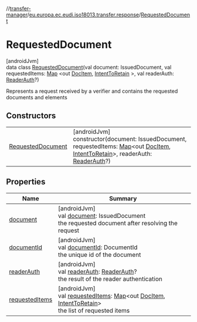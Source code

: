 //[transfer-manager](../../../index.md)/[eu.europa.ec.eudi.iso18013.transfer.response](../index.md)/[RequestedDocument](index.md)

# RequestedDocument

[androidJvm]\
data class [RequestedDocument](index.md)(val document: IssuedDocument, val
requestedItems: [Map](https://kotlinlang.org/api/latest/jvm/stdlib/kotlin.collections/-map/index.html)
&lt;out [DocItem](../-doc-item/index.md), [IntentToRetain](../../eu.europa.ec.eudi.iso18013.transfer/-intent-to-retain/index.md)
&gt;, val readerAuth: [ReaderAuth](../-reader-auth/index.md)?)

Represents a request received by a verifier and contains the requested documents and elements

## Constructors

|                                             |                                                                                                                                                                                                                                                                                                                                                        |
|---------------------------------------------|--------------------------------------------------------------------------------------------------------------------------------------------------------------------------------------------------------------------------------------------------------------------------------------------------------------------------------------------------------|
| [RequestedDocument](-requested-document.md) | [androidJvm]<br>constructor(document: IssuedDocument, requestedItems: [Map](https://kotlinlang.org/api/latest/jvm/stdlib/kotlin.collections/-map/index.html)&lt;out [DocItem](../-doc-item/index.md), [IntentToRetain](../../eu.europa.ec.eudi.iso18013.transfer/-intent-to-retain/index.md)&gt;, readerAuth: [ReaderAuth](../-reader-auth/index.md)?) |

## Properties

| Name                                 | Summary                                                                                                                                                                                                                                                                                                             |
|--------------------------------------|---------------------------------------------------------------------------------------------------------------------------------------------------------------------------------------------------------------------------------------------------------------------------------------------------------------------|
| [document](document.md)              | [androidJvm]<br>val [document](document.md): IssuedDocument<br>the requested document after resolving the request                                                                                                                                                                                                   |
| [documentId](document-id.md)         | [androidJvm]<br>val [documentId](document-id.md): DocumentId<br>the unique id of the document                                                                                                                                                                                                                       |
| [readerAuth](reader-auth.md)         | [androidJvm]<br>val [readerAuth](reader-auth.md): [ReaderAuth](../-reader-auth/index.md)?<br>the result of the reader authentication                                                                                                                                                                                |
| [requestedItems](requested-items.md) | [androidJvm]<br>val [requestedItems](requested-items.md): [Map](https://kotlinlang.org/api/latest/jvm/stdlib/kotlin.collections/-map/index.html)&lt;out [DocItem](../-doc-item/index.md), [IntentToRetain](../../eu.europa.ec.eudi.iso18013.transfer/-intent-to-retain/index.md)&gt;<br>the list of requested items |
